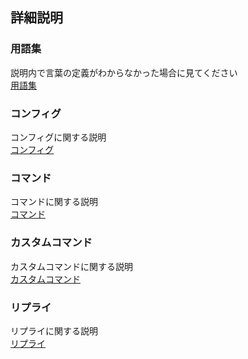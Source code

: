 ## 詳細説明

### 用語集
説明内で言葉の定義がわからなかった場合に見てください  
[用語集](glossary.md "glossary.md")  

### コンフィグ
コンフィグに関する説明  
[コンフィグ](config.md "config.md")  

### コマンド
コマンドに関する説明  
[コマンド](commands.md "commands.md")  

### カスタムコマンド
カスタムコマンドに関する説明  
[カスタムコマンド](custom_commands.md "custom_commands.md")  

### リプライ
リプライに関する説明  
[リプライ](replies.md "replies.md")  

